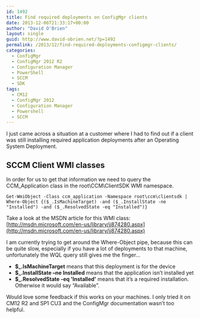 ```yaml
---
id: 1492
title: Find required deployments on ConfigMgr clients
date: 2013-12-06T21:33:17+00:00
author: "David O'Brien"
layout: single
guid: http://www.david-obrien.net/?p=1492
permalink: /2013/12/find-required-deployments-configmgr-clients/
categories:
  - ConfigMgr
  - ConfigMgr 2012 R2
  - Configuration Manager
  - PowerShell
  - SCCM
  - SDK
tags:
  - CM12
  - ConfigMgr 2012
  - Configuration Manager
  - Powershell
  - SCCM
---
```

I just came across a situation at a customer where I had to find out if a client was still installing required application deployments after an Operating System Deployment.

## SCCM Client WMI classes

In order for us to get that information we need to query the CCM_Application class in the root\CCM\ClientSDK WMI namespace.

```
Get-WmiObject -Class ccm_application -Namespace root\ccm\clientsdk | Where-Object {($_.IsMachineTarget) -and ($_.InstallState -ne "Installed") -and ($_.ResolvedState -eq "Installed")}
```

Take a look at the MSDN article for this WMI class: [http://msdn.microsoft.com/en-us/library/jj874280.aspx](http://msdn.microsoft.com/en-us/library/jj874280.aspx)

I am currently trying to get around the Where-Object pipe, because this can be quite slow, especially if you have a lot of deployments to that machine, unfortunately the WQL query still gives me the finger…

* **$_.IsMachineTarget** means that this deployment is for the device
* **$_.InstallState –ne Installed** means that the application isn’t installed yet
* **$_.ResolvedState -eq 'Installed'** means that it’s a required installation. Otherwise it would say “Available”.

Would love some feedback if this works on your machines. I only tried it on CM12 R2 and SP1 CU3 and the ConfigMgr documentation wasn’t too helpful.